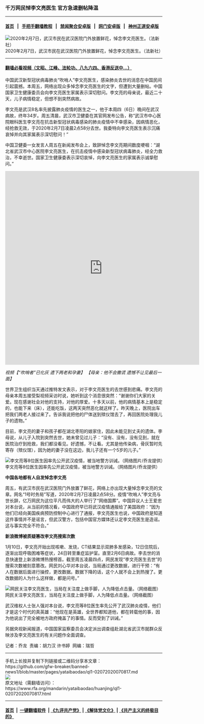 ### 千万网民悼李文亮医生   官方急速删帖降温
------------------------

#### [首页](https://github.com/gfw-breaker/banned-news1/blob/master/README.md) &nbsp;&nbsp;|&nbsp;&nbsp; [手把手翻墙教程](https://github.com/gfw-breaker/guides/wiki) &nbsp;&nbsp;|&nbsp;&nbsp; [禁闻聚合安卓版](https://github.com/gfw-breaker/bn-android) &nbsp;&nbsp;|&nbsp;&nbsp; [网门安卓版](https://github.com/oGate2/oGate) &nbsp;&nbsp;|&nbsp;&nbsp; [神州正道安卓版](https://github.com/SzzdOgate/update) 



<div id="headerimg">
 <img alt="2020年2月7日，武汉市民在武汉医院门外放置鲜花，悼念李文亮医生。（法新社）" src="https://www.rfa.org/mandarin/yataibaodao/huanjing/ql1-02072020070817.html/000_1OR94D.jpg/@@images/87f4d607-dbd9-4680-a58b-f34d33d67e95.jpeg" title="2020年2月7日，武汉市民在武汉医院门外放置鲜花，悼念李文亮医生。（法新社）"/>
 <div id="headerimgcontents">
  <div id="headerimgcaption">
   <span>
    2020年2月7日，武汉市民在武汉医院门外放置鲜花，悼念李文亮医生。（法新社）
   </span>
   <!-- zoomattribute -->
  </div>
  <!-- headerimgcaption -->
 </div>
 <!-- headerimagecontents -->
</div>

<hr/>


#### [翻墙必看视频（文昭、江峰、法轮功、八九六四、香港反送中...）](http://167.172.214.107/home.html)

<div id="storytext">
 <div>
  <div class="slot_header">
  </div>
 </div>
 <p>
  中国武汉新型冠状病毒肺炎“吹哨人”李文亮医生，感染肺炎去世的消息在中国民间引起震撼。本周五，网络出现众多悼念李文亮医生的文字，但遭到大量删帖。中国国家卫生健康委员会向李文亮医生家属表示深切慰问。李文亮的母亲说，最近二十天，儿子病情稳定，但想不到突然病故。
 </p>
 <p>
  李文亮是武汉8名率先披露肺炎疫情的医生之一，他于本周四（6日）晚间在武汉病故，终年34岁。周五清晨，武汉市卫健委在其官网发布公告，称“武汉市中心医院眼科医生李文亮在抗击新型冠状病毒感染的肺炎疫情中不幸感染，因病情恶化，经抢救无效，于2020年2月7日凌晨2点58分去世。我委特向李文亮医生表示沉痛哀悼并向其家属表示深切慰问！”
 </p>
 <p>
 </p>
 <p>
 </p>
 <p>
  中国卫健委一女发言人周五在新闻发布会上，致辞悼念李文亮期间数度哽咽：“湖北省武汉市中心医院李文亮医生，在抗击疫情中感染新型冠状病毒肺炎，经全力救治，不幸逝世。国家卫生健康委表示深切哀悼，向李文亮医生的家属表示诚挚慰问。”
 </p>
 <p>
 </p>
 <p>
  <iframe frameborder="0" height="620" scrolling="no" src="https://www.facebook.com/plugins/video.php?href=https%3A%2F%2Fwww.facebook.com%2FRFAChinese%2Fvideos%2F2218716645100848%2F&amp;show_text=0&amp;width=622" width="622">
  </iframe>
 </p>
 <p>
  <i>
   视频【“吹哨者”已化灰 遗下两老和孕妻】 【母亲：他不会撒谎 遗憾不让见最后一面】
  </i>
 </p>
 <p>
 </p>
 <p>
  世界卫生组织当天通过推特发文表示，对于李文亮医生的去世感到悲痛。李文亮的母亲本周五接受梨视频采访时说，她听到这个消息很突然：“谢谢你们大家的关爱。现在感谢社会对他的支持，对他的厚爱。十多天以前，他的病情基本上是稳定的，也能下来（床），还能吃饭，这两天突然恶化就这样了。昨天晚上，医院出车把我们两老人接过来了。告诉我说把他的尸体送到殡仪馆去了，再回医院处理我儿子的遗物。”
 </p>
 <p>
  目前，李文亮的妻子和孩子都在湖北枣阳的娘家住，因此未能见到丈夫的遗体。李母说，从儿子入院到突然去世，她未曾见过儿子：“没有、没有，没有见到，就在医院治疗到抢救，我们都没看见。好遗憾，不让看。尤其是他传染病，骨灰暂时先寄存（殡仪馆），因为她的妻子没在这边，我儿子还有一个5岁的儿子。”
 </p>
 <p>
 </p>
 <p>
  <div class="image-inline captioned" style="width:806px;">
   <div style="width:806px;">
    <img alt="李文亮等8位医生因率先公开武汉疫情，被当地警方训诫。（网络图片/乔龙提供）" src="https://www.rfa.org/mandarin/yataibaodao/huanjing/ql1-02072020070817.html/m0207-ql1p4.jpg" title="李文亮等8位医生因率先公开武汉疫情，被当地警方训诫。（网络图片/乔龙提供）"/>
   </div>
   <div class="image-caption">
    <span style="width:806px;">
     李文亮等8位医生因率先公开武汉疫情，被当地警方训诫。（网络图片/乔龙提供）
    </span>
    <span class="copyright">
    </span>
   </div>
  </div>
 </p>
 <p>
  <b>
   中国各地都有人自发悼念李文亮
  </b>
  <b>
  </b>
 </p>
 <p>
  周五，有武汉市民在武汉医院门外放置了鲜花，网络上亦出现大量悼念李文亮的文章。网名“1号时务局”写道，2020年2月7日凌晨2点58分。疫情“吹哨人”李文亮与世长辞，亿万网民为这位平凡而伟大的人举行了“网络国葬”。中国异议人士王爱忠对本台说，从当前的情况看，中国政府早已将武汉疫情通报给了美国政府：“因为他们已经向美国疾病预防控制中心进行了通报，李文亮医生也说，中国政府是知道这件事情并不是谣言，但武汉警方，包括中国官方媒体还认定李文亮医生是造谣。这与事实完全不符合。”
 </p>
 <p>
  <b>
   新浪微博被质疑篡改李文亮搜索次数
  </b>
 </p>
 <p>
  1月10日，李文亮开始出现咳嗽、发烧，CT结果显示双肺多发感染，12日住院后，逐渐出现呼吸困难等症状，24日转至重症监护室。直至2月6日病故。李去世的消息快速登上新浪微博热搜榜首。截至周五凌晨四点，网民发现“李文亮医生去世”的搜索次数被刻意篡改。网民刘心华对本台说，当局通过更改数据，进行干预：“有人在数据后面进行操控，更改数据。数据下降的话，这个人就不会上到热搜了。更改数据的人为什么这样做，都是问号。”
 </p>
 <p>
 </p>
 <p>
  <div class="image-inline captioned" style="width:1500px;">
   <div style="width:1500px;">
    <img alt="网民关注李文亮医生，当局在关注度上做手脚，人为降低点击量。（网络截图）" src="https://www.rfa.org/mandarin/yataibaodao/huanjing/ql1-02072020070817.html/m0207-ql1p5.jpg" title="网民关注李文亮医生，当局在关注度上做手脚，人为降低点击量。（网络截图）"/>
   </div>
   <div class="image-caption">
    <span style="width:1500px;">
     网民关注李文亮医生，当局在关注度上做手脚，人为降低点击量。（网络截图）
    </span>
    <span class="copyright">
    </span>
   </div>
  </div>
 </p>
 <p>
  武汉维权人士张人强对本台说，李文亮等8位医生率先公开了武汉肺炎疫情，他们才是这个时代的真英雄：“他现在是英雄，全世界都知道他，都在转载他的事，因为他说出了完全被地方政府掩盖了的事情。反而受到了训诫。”
 </p>
 <p>
  另据央视新闻报道，中国国家监察委员会决定派出调查组赴湖北省武汉市就群众反映涉及李文亮医生的有关问题作全面调查。
 </p>
 <p>
 </p>
 <p>
  记者：乔龙  责编：胡力汉 许书婷  网编：瑞哲
 </p>
</div>

<hr/>
手机上长按并复制下列链接或二维码分享本文章：<br/>
https://github.com/gfw-breaker/banned-news1/blob/master/pages/yataibaodao/ql1-02072020070817.md <br/>
<a href='https://github.com/gfw-breaker/banned-news1/blob/master/pages/yataibaodao/ql1-02072020070817.md'><img src='https://github.com/gfw-breaker/banned-news1/blob/master/pages/yataibaodao/ql1-02072020070817.md.png'/></a> <br/>
原文地址（需翻墙访问）：https://www.rfa.org/mandarin/yataibaodao/huanjing/ql1-02072020070817.html


------------------------
#### [首页](https://github.com/gfw-breaker/banned-news1/blob/master/README.md) &nbsp;|&nbsp; [一键翻墙软件](https://github.com/gfw-breaker/nogfw/blob/master/README.md) &nbsp;| [《九评共产党》](https://github.com/gfw-breaker/9ping.md/blob/master/README.md#九评之一评共产党是什么) | [《解体党文化》](https://github.com/gfw-breaker/jtdwh.md/blob/master/README.md) | [《共产主义的终极目的》](https://github.com/gfw-breaker/gczydzjmd.md/blob/master/README.md)


<img src='http://gfw-breaker.win/banned-news/pages/yataibaodao/ql1-02072020070817.md' width='0px' height='0px'/>